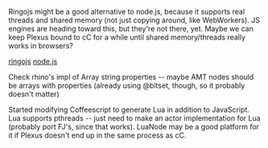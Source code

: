 Ringojs might be a good alternative to node.js, because it supports real threads and shared memory (not just copying around, like WebWorkers).  JS engines are heading toward this, but they're not there, yet.  Maybe we can keep Plexus bound to cC for a while until shared memory/threads really works in browsers?

[ringojs](http://www.ringojs.org)
[node.js](http://nodejs.org/)


Check rhino's impl of Array string properties -- maybe AMT nodes should be arrays with properties (already using @bitset, though, so  it probably doesn't matter)

Started modifying Coffeescript to generate Lua in addition to JavaScript.  Lua supports pthreads -- just need to make an actor implementation for Lua (probably port FJ's, since that works).  LuaNode may be a good platform for it if Plexus doesn't end up in the same process as cC.
